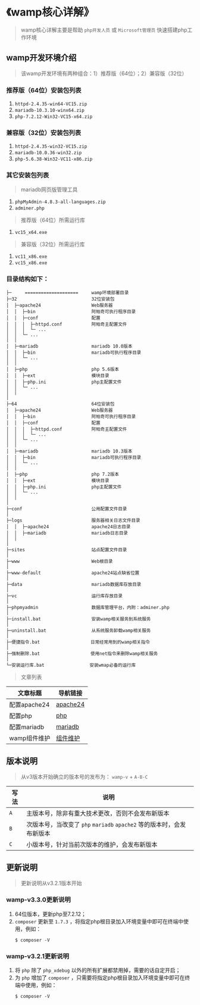 # 《wamp核心详解》

> wamp核心详解主要是帮助 `php开发人员` 或 `Microsoft管理员` 快速搭建php工作环境

## wamp开发环境介绍

> 该wamp开发环境有两种组合：1）推荐版（64位）；2）兼容版（32位）

### 推荐版（64位）安装包列表

1.  `httpd-2.4.35-win64-VC15.zip`
2.  `mariadb-10.3.10-winx64.zip`
3.  `php-7.2.12-Win32-VC15-x64.zip`

### 兼容版（32位）安装包列表

1.  `httpd-2.4.35-win32-VC15.zip`
2.  `mariadb-10.0.36-win32.zip`
3.  `php-5.6.38-Win32-VC11-x86.zip`

### 其它安装包列表

> mariadb网页版管理工具

1.  `phpMyAdmin-4.8.3-all-languages.zip`
2.  `adminer.php`

> 推荐版（64位）所需运行库

1.  `vc15_x64.exe`

> 兼容版（32位）所需运行库

1.  `vc11_x86.exe`
2.  `vc15_x86.exe`

### 目录结构如下：

```shell
├─     ====================     wamp环境部署目录
├─32                            32位安装包
│  ├─apache24                   Web服务器
│  │  ├─bin                     阿帕奇可执行程序目录
│  │  ├─conf                    配置
│  │  │  ├─httpd.conf           阿帕奇主配置文件
│  │  │  └─ ...
│  │  └─ ...
│  │
│  ├─mariadb                    mariadb 10.0版本
│  │  ├─bin                     mariadb可执行程序目录
│  │  └─ ...
│  │
│  ├─php                        php 5.6版本
│  │  ├─ext                     模块目录
│  │  ├─php.ini                 php主配置文件
│  │  └─ ...
│  │
│
├─64                            64位安装包
│  ├─apache24                   Web服务器
│  │  ├─bin                     阿帕奇可执行程序目录
│  │  ├─conf                    配置
│  │  │  ├─httpd.conf           阿帕奇主配置文件
│  │  │  └─ ...
│  │  └─ ...
│  │
│  ├─mariadb                    mariadb 10.3版本
│  │  ├─bin                     mariadb可执行程序目录
│  │  └─ ...
│  │
│  ├─php                        php 7.2版本
│  │  ├─ext                     模块目录
│  │  ├─php.ini                 php主配置文件
│  │  └─ ...
│  │
│
├─conf                          公用配置文件目录
│
├─logs                          服务器相关日志文件目录
│  │  ├─apache24                apache24日志目录
│  │  ├─mariadb                 mariadb日志目录
│  │
│
├─sites                         站点配置文件目录
│
├─www                           Web根目录
│
├─www-default                   apache24站点缺省位置
│
├─data                          mariadb数据库存放目录
│
├─vc                            运行库存放目录
│
├─phpmyadmin                    数据库管理平台，内附：adminer.php
│
├─install.bat                   安装wamp相关服务到系统服务
│
├─uninstall.bat                 从系统服务卸载wamp相关服务
│
├─便捷指令.bat                   日常经常用到的wamp相关指令
│
├─强制删除.bat                   使用net指令来删除wamp相关服务
│
└─安装运行库.bat                 安装wmap必备的运行库
```

> 文章列表

| 文章标题       | 导航链接                      |
| ---------- | ------------------------- |
| 配置apache24 | [apache24](配置apache24.md) |
| 配置php      | [php](配置php.md)           |
| 配置mariadb  | [mariadb](配置mariadb.md)   |
| wamp组件维护   | [组件维护](wamp组件维护.md)       |

## 版本说明

> 从v3版本开始确立的版本号的发布为： `wamp-v` + `A-B-C`

| 写法  | 说明                                              |
| --- | ----------------------------------------------- |
| `A` | 主版本号，除非有重大技术更改，否则不会发布新版本                        |
| `B` | 次版本号，当改变了 `php` `mariadb` `apache2` 等的版本时，会发布新版本 |
| `C` | 小版本号，针对当前次版本的维护，会发布新版本                          |

## 更新说明

> 更新说明从v3.2.1版本开始

### wamp-v3.3.0更新说明

1. 64位版本，更新php至7.2.12；
2. `composer` 更新至 `1.7.3` ，将指定php根目录加入环境变量中即可在终端中使用，例如：
    ```shell
    $ composer -V
    ```

### wamp-v3.2.1更新说明

1. 将 `php` 除了 `php_xdebug` 以外的所有扩展都禁用掉，需要的话自定开启；
2. 为 `php` 增加了 `composer` ，只需要将指定php根目录加入环境变量中即可在终端中使用，例如：
    ```shell
    $ composer -V
    ```

